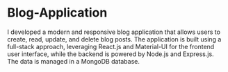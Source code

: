 # Blog-Application
I developed a modern and responsive blog application that allows users to create, read, update, and delete blog posts. The application is built using a full-stack approach, leveraging React.js and Material-UI for the frontend user interface, while the backend is powered by Node.js and Express.js. The data is managed in a MongoDB database.
